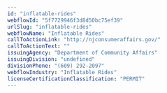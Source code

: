 ```yaml
---
id: "inflatable-rides"
webflowId: "5f7729946f3d8d50bc75ef39"
urlSlug: "inflatable-rides"
webflowName: "Inflatable Rides"
callToActionLink: "http://njconsumeraffairs.gov/"
callToActionText: ""
issuingAgency: "Department of Community Affairs"
issuingDivision: "undefined"
divisionPhone: "(609) 292-2097"
webflowIndustry: "Inflatable Rides"
licenseCertificationClassification: "PERMIT"
---
```

